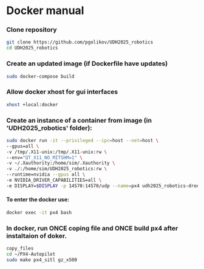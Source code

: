 # Docker manual

### Clone repository
```bash
git clone https://github.com/pgolikov/UDH2025_robotics
cd UDH2025_robotics
```

### Create an updated image (if Dockerfile have updates)

```bash
sudo docker-compose build
```

### Allow docker xhost for gui interfaces
``` bash
xhost +local:docker
```

<!-- ### Create an instance of a container from image (in 'UDH2025_robotics' folder):
``` bash
sudo docker run -it --privileged --ipc=host --net=host \
-v /tmp/.X11-unix:/tmp/.X11-unix:rw \
-v ~/.Xauthority:/home/sim/.Xauthority \
-v ./:/home/sim/UDH2025_robotics:rw \
-e DISPLAY=$DISPLAY -p 14570:14570/udp --name=px4 udh2025_robotics-drone_sim:latest bash
``` -->



### Create an instance of a container from image (in 'UDH2025_robotics' folder):
``` bash
sudo docker run -it --privileged --ipc=host --net=host \
--gpus=all \
-v /tmp/.X11-unix:/tmp/.X11-unix:rw \
--env="QT_X11_NO_MITSHM=1" \
-v ~/.Xauthority:/home/sim/.Xauthority \
-v ./:/home/sim/UDH2025_robotics:rw \
--runtime=nvidia --gpus all \
-e NVIDIA_DRIVER_CAPABILITIES=all \
-e DISPLAY=$DISPLAY -p 14570:14570/udp --name=px4 udh2025_robotics-drone_sim:latest bash
```

#### To enter the docker use:
``` bash
docker exec -it px4 bash
```

### In docker, run ONCE coping file and ONCE build px4 after instaltaion of doker.
``` bash
copy_files
cd ~/PX4-Autopilot
sudo make px4_sitl gz_x500
```

